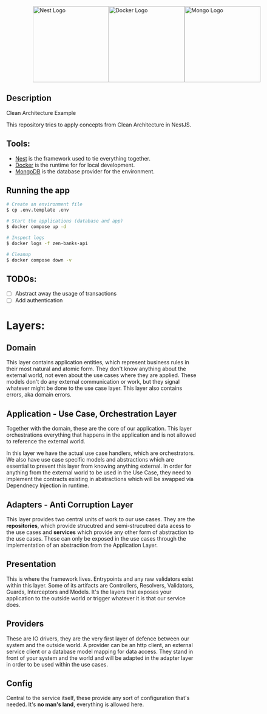 <div style="display:flex; justify-content: space-between; margin: 0 5em">
  <a href="http://nestjs.com/" target="blank"><img src="https://nestjs.com/img/logo-small.svg" width="200" alt="Nest Logo" /></a>
  <a href="http://docker.com" target="blank"><img src="https://blog.knoldus.com/wp-content/uploads/2018/04/docker.png" width="200" alt="Docker Logo" /></a>
  <a href="http://mongodb.com" target="blank"><img src="https://www.pngall.com/wp-content/uploads/13/Mongodb-PNG-Image-HD.png" width="200" alt="Mongo Logo" /></a>
</div>

## Description

Clean Architecture Example

This repository tries to apply concepts from Clean Architecture in NestJS.

## Tools:

- [Nest](https://nestjs.com) is the framework used to tie everything together.
- [Docker](https://docker.com) is the runtime for for local development.
- [MongoDB](https://www.mongodb.com) is the database provider for the environment.

## Running the app

```bash
# Create an environment file
$ cp .env.template .env

# Start the applications (database and app)
$ docker compose up -d

# Inspect logs
$ docker logs -f zen-banks-api

# Cleanup
$ docker compose down -v

```

## TODOs:

- [ ] Abstract away the usage of transactions
- [ ] Add authentication

# Layers:

## Domain

This layer contains application entities, which represent business rules in their most natural and atomic form. They don't know anything about the external world, not even about the use cases where they are applied. These models don't do any external communication or work, but they signal whatever might be done to the use case layer. This layer also contains errors, aka domain errors.

## Application - Use Case, Orchestration Layer

Together with the domain, these are the core of our application. This layer orchestrations everything that happens in the application and is not allowed to reference the external world.

In this layer we have the actual use case handlers, which are orchestrators. We also have use case specific models and abstractions which are essential to prevent this layer from knowing anything external. In order for anything from the external world to be used in the Use Case, they need to implement the contracts existing in abstractions which will be swapped via Dependnecy Injection in runtime.

## Adapters - Anti Corruption Layer

This layer provides two central units of work to our use cases. They are the **repositories**, which provide strucutred and semi-strucutred data acess to the use cases and **services** which provide any other form of abstraction to the use cases. These can only be exposed in the use cases through the implementation of an abstraction from the Application Layer.

## Presentation

This is where the framework lives. Entrypoints and any raw validators exist within this layer. Some of its artifacts are Controllers, Resolvers, Validators, Guards, Interceptors and Models. It's the layers that exposes your application to the outside world or trigger whatever it is that our service does.

## Providers

These are IO drivers, they are the very first layer of defence between our system and the outside world. A provider can be an http client, an external service client or a database model mapping for data access. They stand in front of your system and the world and will be adapted in the adapter layer in order to be used within the use cases.

## Config

Central to the service itself, these provide any sort of configuration that's needed. It's **no man's land**, everything is allowed here.
